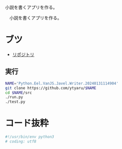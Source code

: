 小説を書くアプリを作る。

　小説を書くアプリを作る。

<!-- more -->

# ブツ

* [リポジトリ][]

[リポジトリ]:https://github.com/ytyaru/Python.Eel.VanJS.Javel.Writer.20240131114904
[DEMO]:https://ytyaru.github.io/Python.Eel.VanJS.Javel.Writer.20240131114904/

## 実行

```sh
NAME='Python.Eel.VanJS.Javel.Writer.20240131114904'
git clone https://github.com/ytyaru/$NAME
cd $NAME/src
./run.py
./test.py
```

# コード抜粋

```python
#!/usr/bin/env python3
# coding: utf8
```

